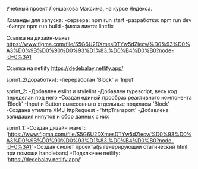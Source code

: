 Учебный проект Лоншакова Максима, на курсе Яндекса.

Команды для запуска:
-сервера: npm run start
-разработки: npm run dev
-билда: npm run build
-фикса линта: lint:fix

Ссылка на дизайн-макет https://www.figma.com/file/S5G6U2DXmesDTYw5dZiecv/%D0%93%D0%A3%D0%9B%D0%90%D0%93%D1%83.%D0%B4%D0%B0?node-id=0%3A1

Ссылка на netlify https://dedebalay.netlify.app/

sprint_2(доработки):
-переработан 'Block' и 'Input'

sprint_2:
-Добавлен eslint и stylelint
-Добавлен typescript, весь код переделан под него
-Создан единый прообраз реактивного компонента 'Block'
-Input и Button вынесенны в отдельные подкласы 'Block'
-Создана утилита XMLHttpRequest - 'httpTransport'
-Добавлена валидация инпутов и сбор данных с них

sprint_1:
-Создан дизайн макет: 'https://www.figma.com/file/S5G6U2DXmesDTYw5dZiecv/%D0%93%D0%A3%D0%9B%D0%90%D0%93%D1%83.%D0%B4%D0%B0?node-id=0%3A1'
-Создан скелет проекта(js генерирующий статический html при помощи handlebars)
-Подключен netlify: 'https://dedebalay.netlify.app/'
